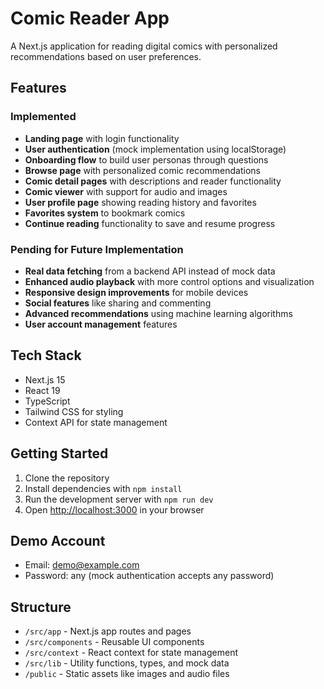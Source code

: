 # Comic Reader App

A Next.js application for reading digital comics with personalized recommendations based on user preferences.

## Features

### Implemented
- **Landing page** with login functionality
- **User authentication** (mock implementation using localStorage)
- **Onboarding flow** to build user personas through questions
- **Browse page** with personalized comic recommendations
- **Comic detail pages** with descriptions and reader functionality
- **Comic viewer** with support for audio and images
- **User profile page** showing reading history and favorites
- **Favorites system** to bookmark comics
- **Continue reading** functionality to save and resume progress

### Pending for Future Implementation
- **Real data fetching** from a backend API instead of mock data
- **Enhanced audio playback** with more control options and visualization
- **Responsive design improvements** for mobile devices
- **Social features** like sharing and commenting
- **Advanced recommendations** using machine learning algorithms
- **User account management** features

## Tech Stack
- Next.js 15
- React 19
- TypeScript
- Tailwind CSS for styling
- Context API for state management

## Getting Started

1. Clone the repository
2. Install dependencies with `npm install`
3. Run the development server with `npm run dev`
4. Open [http://localhost:3000](http://localhost:3000) in your browser

## Demo Account
- Email: demo@example.com
- Password: any (mock authentication accepts any password)

## Structure
- `/src/app` - Next.js app routes and pages
- `/src/components` - Reusable UI components
- `/src/context` - React context for state management
- `/src/lib` - Utility functions, types, and mock data
- `/public` - Static assets like images and audio files
